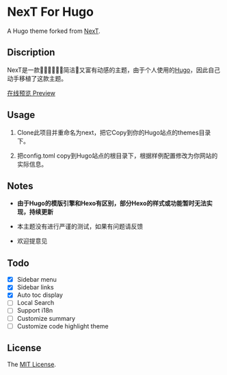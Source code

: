 # NexT For Hugo

A Hugo theme forked from [NexT](https://github.com/iissnan/hexo-theme-next).

## Discription

NexT是一款简洁又富有动感的主题，由于个人使用的[Hugo](gohugo.io/)，因此自己动手移植了这款主题。

[在线预览 Preview](http://www.lanlingzi.cn)


## Usage

1. Clone此项目并重命名为next，把它Copy到你的Hugo站点的themes目录下。

2. 把config.toml copy到Hugo站点的根目录下，根据样例配置修改为你网站的实际信息。


## Notes

- **由于Hugo的模版引擎和Hexo有区别，部分Hexo的样式或功能暂时无法实现，持续更新**

- 本主题没有进行严谨的测试，如果有问题请反馈

- 欢迎提意见

## Todo

- [x] Sidebar menu
- [x] Sidebar links
- [x] Auto toc display
- [ ] Local Search
- [ ] Support i18n
- [ ] Customize summary
- [ ] Customize code highlight theme

## License
The [MIT License](LICENSE).
